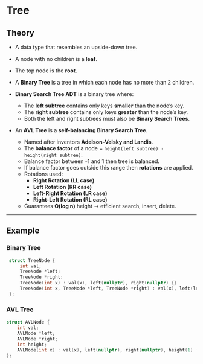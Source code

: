 # Tree

## Theory

- A data type that resembles an upside-down tree.  
- A node with no children is a **leaf**.  
- The top node is the **root**.  
- A **Binary Tree** is a tree in which each node has no more than 2 children.

- **Binary Search Tree ADT** is a binary tree where:
  - The **left subtree** contains only keys **smaller** than the node’s key.  
  - The **right subtree** contains only keys **greater** than the node’s key.  
  - Both the left and right subtrees must also be **Binary Search Trees**.

- An **AVL Tree** is a **self-balancing Binary Search Tree**.  
  - Named after inventors **Adelson-Velsky and Landis**.  
  - The **balance factor** of a node = `height(left subtree) - height(right subtree)`.  
  - Balance factor between -1 and 1 then tree is balanced.  
  - If balance factor goes outside this range then **rotations** are applied.  
  - Rotations used:
    - **Right Rotation (LL case)**  
    - **Left Rotation (RR case)**  
    - **Left-Right Rotation (LR case)**  
    - **Right-Left Rotation (RL case)**  
  - Guarantees **O(log n)** height → efficient search, insert, delete.

---

## Example

### Binary Tree

```cpp
 struct TreeNode {
     int val;
     TreeNode *left;
     TreeNode *right;
     TreeNode(int x) : val(x), left(nullptr), right(nullptr) {}
     TreeNode(int x, TreeNode *left, TreeNode *right) : val(x), left(left), right(right) {}
 };
```

### AVL Tree

```cpp
struct AVLNode {
    int val;
    AVLNode *left;
    AVLNode *right;
    int height;
    AVLNode(int x) : val(x), left(nullptr), right(nullptr), height(1) {}
};
```

